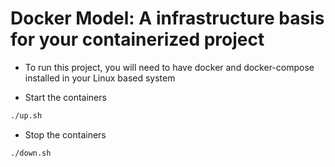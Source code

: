 # Docker Model: A infrastructure basis for your containerized project

* To run this project, you will need to have docker and docker-compose installed in your Linux based system

* Start the containers

```bash
./up.sh
```

* Stop the containers
```bash
./down.sh
```

